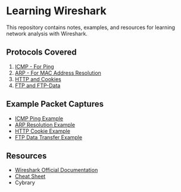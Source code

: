 # Learning Wireshark
This repository contains notes, examples, and resources for learning network analysis with Wireshark.

## Protocols Covered
1. [ICMP - For Ping](Notes/ICMP.md)
2. [ARP - For MAC Address Resolution](Notes/ARP.md)
3. [HTTP and Cookies](Notes/HTTP.md)
4. [FTP and FTP-Data](Notes/FTP.md)

## Example Packet Captures
- [ICMP Ping Example](Examples/ICMP-ping.pcap)
- [ARP Resolution Example](Examples/ARP-lookup.pcap)
- [HTTP Cookie Example](Examples/HTTP-cookie.pcap)
- [FTP Data Transfer Example](Examples/FTP-data-transfer.pcap)

## Resources
- [Wireshark Official Documentation](https://www.wireshark.org/docs/)
- [Cheat Sheet](Resources/Wireshark-cheatsheet.pdf)
- Cybrary 

